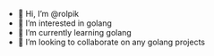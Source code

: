 - 👋 Hi, I’m @rolpik
- 👀 I’m interested in golang
- 🌱 I’m currently learning golang
- 💞️ I’m looking to collaborate on any golang projects

<!---
rolpik/rolpik is a ✨ special ✨ repository because its `README.md` (this file) appears on your GitHub profile.
You can click the Preview link to take a look at your changes.
--->
